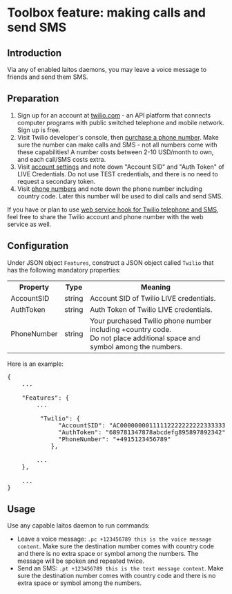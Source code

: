 # Toolbox feature: making calls and send SMS

## Introduction
Via any of enabled laitos daemons, you may leave a voice message to friends and send them SMS.

## Preparation
1. Sign up for an account at [twilio.com](https://www.twilio.com) - an API platform that connects computer programs with
   public switched telephone and mobile network. Sign up is free.
2. Visit Twilio developer's console, then [purchase a phone number](https://www.twilio.com/console/phone-numbers/search).
   Make sure the number can make calls and SMS - not all numbers come with these capabilities! A number costs between
   2-10 USD/month to own, and each call/SMS costs extra.
3. Visit [account settings](https://www.twilio.com/console/account/settings) and note down "Account SID" and
   "Auth Token" of LIVE Credentials. Do not use TEST credentials, and there is no need to request a secondary token.
4. Visit [phone numbers](https://www.twilio.com/console/phone-numbers/incoming) and note down the phone number including
   country code. Later this number will be used to dial calls and send SMS.

If you have or plan to use [web service hook for Twilio telephone and SMS](https://github.com/HouzuoGuo/laitos/wiki/Web-service:-telephone-and-SMS-hook-with-Twilio),
feel free to share the Twilio account and phone number with the web service as well.

## Configuration
Under JSON object `Features`, construct a JSON object called `Twilio` that has the following mandatory properties:
<table>
<tr>
    <th>Property</th>
    <th>Type</th>
    <th>Meaning</th>
</tr>
<tr>
    <td>AccountSID</td>
    <td>string</td>
    <td>Account SID of Twilio LIVE credentials.</td>
</tr>
<tr>
    <td>AuthToken</td>
    <td>string</td>
    <td>Auth Token of Twilio LIVE credentials.</td>
</tr>
<tr>
    <td>PhoneNumber</td>
    <td>string</td>
    <td>
        Your purchased Twilio phone number including +country code.<br/>
        Do not place additional space and symbol among the numbers.
    </td>
</tr>
</table>

Here is an example:
<pre>
{
    ...

    "Features": {
        ...

         "Twilio": {
              "AccountSID": "AC00000000111112222222222333333",
              "AuthToken": "689781347878abcdefg895897892342",
              "PhoneNumber": "+4915123456789"
            },

        ...
    },

    ...
}
</pre>

## Usage
Use any capable laitos daemon to run commands:
- Leave a voice message: `.pc +123456789 this is the voice message content`. Make sure the destination number comes with
  country code and there is no extra space or symbol among the numbers. The message will be spoken and repeated twice.
- Send an SMS: `.pt +123456789 this is the text message content`. Make sure the destination number comes with country
  code and there is no extra space or symbol among the numbers.